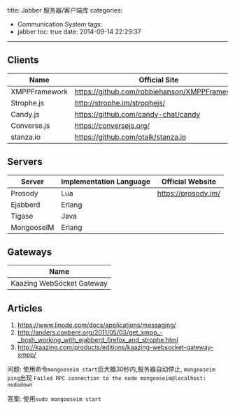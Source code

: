 title: Jabber 服务器/客户端库
categories:
  - Communication System
tags:
  - jabber
toc: true
date: 2014-09-14 22:29:37
---


## Clients

| Name                | Official Site                                                               |
| ------------------- | --------------------------------------------------------------------------- |
| XMPPFramework       | https://github.com/robbiehanson/XMPPFramework                               |
| Strophe.js          | http://strophe.im/strophejs/                                                |
| Candy.js            | https://github.com/candy-chat/candy                                         |
| Converse.js         | https://conversejs.org/                                                     |
| stanza.io           | https://github.com/otalk/stanza.io                                          |

## Servers

| Server       | Implementation Language | Official Website
| -----------  | ----------------------- | --------------------
| Prosody      | Lua                     | https://prosody.im/
| Ejabberd     | Erlang                  |
| Tigase       | Java                    |
| MongooseIM   | Erlang                  |

## Gateways

| Name                                   |
| -------------------------------------- |
| Kaazing WebSocket Gateway              |


## Articles

1. https://www.linode.com/docs/applications/messaging/
2. http://anders.conbere.org/2011/05/03/get_xmpp_-_bosh_working_with_ejabberd_firefox_and_strophe.html
3. http://kaazing.com/products/editions/kaazing-websocket-gateway-xmpp/



问题:     使用命令`mongooseim start`后大概30秒内,服务器自动停止,
        `mongooseim ping`出现 `Failed RPC connection to the node mongooseim@localhost: nodedown`

答案:     使用`sudo mongooseim start`

